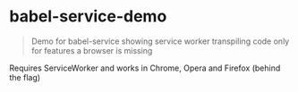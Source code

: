 # babel-service-demo
> Demo for babel-service showing service worker transpiling code only for features a browser is missing

Requires ServiceWorker and works in Chrome, Opera and Firefox (behind the flag)
